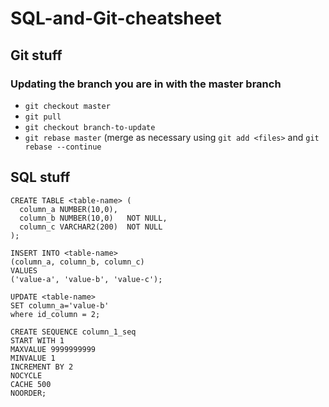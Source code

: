 # SQL-and-Git-cheatsheet

## Git stuff

### Updating the branch you are in with the master branch
* `git checkout master`
* `git pull`
* `git checkout branch-to-update`
* `git rebase master`
(merge as necessary using `git add <files>` and `git rebase --continue`


## SQL stuff

```
CREATE TABLE <table-name> (
  column_a NUMBER(10,0),
  column_b NUMBER(10,0)   NOT NULL,
  column_c VARCHAR2(200)  NOT NULL
);
```

```
INSERT INTO <table-name>
(column_a, column_b, column_c)
VALUES
('value-a', 'value-b', 'value-c');
```

```
UPDATE <table-name>
SET column_a='value-b'
where id_column = 2;
```

```
CREATE SEQUENCE column_1_seq
START WITH 1
MAXVALUE 9999999999
MINVALUE 1
INCREMENT BY 2
NOCYCLE
CACHE 500
NOORDER;
```


